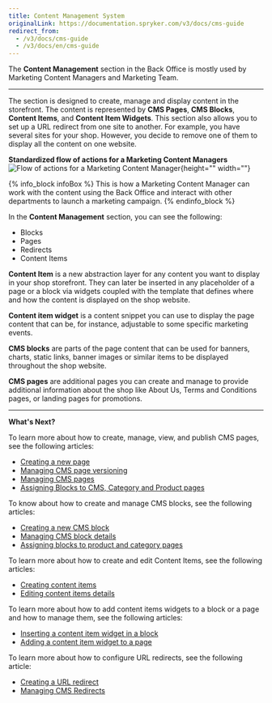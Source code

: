 ```yaml
---
title: Content Management System
originalLink: https://documentation.spryker.com/v3/docs/cms-guide
redirect_from:
  - /v3/docs/cms-guide
  - /v3/docs/en/cms-guide
---
```


The **Content Management** section in the Back Office is mostly used by Marketing Content Managers and Marketing Team.
***
The section is designed to create, manage and display content in the storefront. The content is represented by **CMS Pages**, **CMS Blocks**, **Content Items**, and **Content Item Widgets**. This section also allows you to set up a URL redirect from one site to another. For example, you have several sites for your shop. However, you decide to remove one of them to display all the content on one website. 

**Standardized flow of actions for a Marketing Content Managers**
![Flow of actions for a Marketing Content Manager](https://spryker.s3.eu-central-1.amazonaws.com/docs/User+Guides/Back+Office+User+Guides/Content+Management+System/content-management-section.png){height="" width=""}

{% info_block infoBox %}
This is how a Marketing Content Manager can work with the content using the Back Office and interact with other departments to launch a marketing campaign.
{% endinfo_block %}

In the **Content Management** section, you can see the following:

* Blocks
* Pages
* Redirects
* Content Items

**Content Item** is a new abstraction layer for any content you want to display in your shop storefront. They can later be inserted in any placeholder of a page or a block via widgets coupled with the template that defines where and how the content is displayed on the shop website.

**Content item widget** is a content snippet you can use to display the page content that can be, for instance, adjustable to some specific marketing events. 

**CMS blocks** are parts of the page content that can be used for banners, charts, static links, banner images or similar items to be displayed throughout the shop website. 

**CMS pages** are additional pages you can create and manage to provide additional information about the shop like About Us, Terms and Conditions pages, or landing pages for promotions. 

***
**What's Next?**

To learn more about how to create, manage, view, and publish CMS pages, see the following articles:

* [Creating a new page](/docs/scos/dev/user-guides/202001.0/back-office-user-guide/content-management/pages/creating-a-cms-) 
* [Managing CMS page versioning](/docs/scos/dev/user-guides/202001.0/back-office-user-guide/content-management/pages/cms-pages-versi) 
* [Managing CMS pages](/docs/scos/dev/user-guides/202001.0/back-office-user-guide/content-management/pages/managing-cms-pa)
* [Assigning Blocks to CMS, Category and Product pages](https://documentation.spryker.com/v4/docs/assigning-blocks-to-category-and-product-pages)

To know about how to create and manage CMS blocks, see the following articles:

* [Creating a new CMS block](/docs/scos/dev/user-guides/202001.0/back-office-user-guide/content-management/blocks/creating-cms-bl)
* [Managing CMS block details](/docs/scos/dev/user-guides/202001.0/back-office-user-guide/content-management/blocks/managing-cms-bl)
* [Assigning blocks to product and category pages](/docs/scos/dev/user-guides/202001.0/back-office-user-guide/content-management/blocks/assigning-block)

To learn more about how to create and edit Content Items, see the following articles:

* [Creating content items](/docs/scos/dev/user-guides/202001.0/back-office-user-guide/content-management/content-items/creating-conten)
* [Editing content items details](/docs/scos/dev/user-guides/202001.0/back-office-user-guide/content-management/content-items/editing-content)

To learn more about how to add content items widgets to a block or a page and how to manage them, see the following articles:

* [Inserting a content item widget in a block](https://documentation.spryker.com/v4/docs/adding-content-item-widgets-to-pages-and-blocks#adding-content-item-widgets-to-blocks)
* [Adding a content item widget to a page](https://documentation.spryker.com/v4/docs/adding-content-item-widgets-to-pages-and-blocks#adding-content-item-widgets-to-pages)

To learn more about how to configure URL redirects, see the following article:

* [Creating a URL redirect](/docs/scos/dev/user-guides/202001.0/back-office-user-guide/content-management/redirects/creating-cms-re)
* [Managing CMS Redirects](/docs/scos/dev/user-guides/201907.0/back-office-user-guide/content-management/redirects/editing-cms-red)
